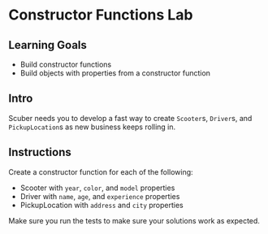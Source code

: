 # Constructor Functions Lab

## Learning Goals

- Build constructor functions
- Build objects with properties from a constructor function

## Intro

Scuber needs you to develop a fast way to create `Scooter`s, `Driver`s, and
`PickupLocation`s as new business keeps rolling in.

## Instructions

Create a constructor function for each of the following:

- Scooter with `year`, `color`, and `model` properties
- Driver with `name`, `age`, and `experience` properties
- PickupLocation with `address` and `city` properties

Make sure you run the tests to make sure your solutions work as expected.
